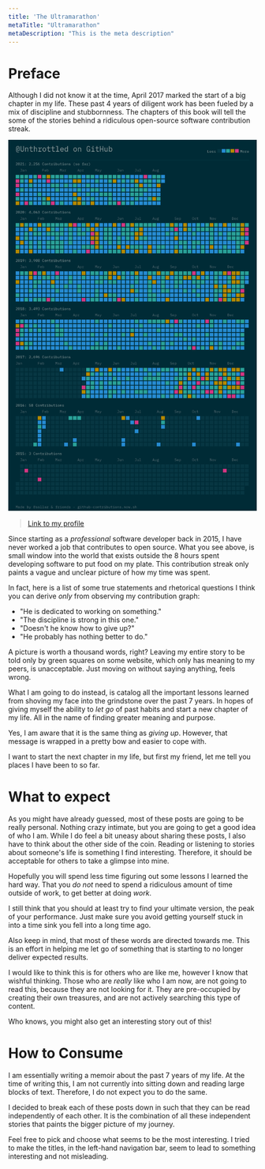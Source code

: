 ```yaml
---
title: 'The Ultramarathon'
metaTitle: "Ultramarathon"
metaDescription: "This is the meta description"
---
```


# Preface

Although I did not know it at the time, April 2017 marked the start of a big chapter in my life.
These past 4 years of diligent work has been fueled by a mix of discipline and stubbornness.
The chapters of this book will tell the some of the stories behind a ridiculous open-source software contribution streak.

![Contributions Graph](./images/contributions.png)

> [Link to my profile](https://github.com/Unthrottled)

Since starting as a _professional_ software developer back in 2015, I have never worked a job that contributes to open source.
What you see above, is small window into the world that exists outside the 8 hours spent developing software to put food on my plate.
This contribution streak only paints a vague and unclear picture of how my time was spent.

In fact, here is a list of some true statements and rhetorical questions I think you can derive _only_ from observing my contribution graph:

- "He is dedicated to working on something."
- "The discipline is strong in this one."
- "Doesn't he know how to give up?"
- "He probably has nothing better to do."

A picture is worth a thousand words, right? Leaving my entire story to be told only by green squares on some website, which only has meaning to my peers, is unacceptable.
Just moving on without saying anything, feels wrong.

What I am going to do instead, is catalog all the important lessons learned from shoving my face into the grindstone over the past 7 years.
In hopes of giving myself the ability to _let go_ of past habits and start a new chapter of my life. All in the name of finding greater meaning and purpose.

Yes, I am aware that it is the same thing as _giving up_.
However, that message is wrapped in a pretty bow and easier to cope with.

I want to start the next chapter in my life, but first my friend, let me tell you places I have been to so far.

# What to expect

As you might have already guessed, most of these posts are going to be really personal.
Nothing crazy intimate, but you are going to get a good idea of who I am.
While I do feel a bit uneasy about sharing these posts, I also have to think about the other side of the coin.
Reading or listening to stories about someone's life is something I find interesting. Therefore, it should be acceptable for others to take a glimpse into mine.

Hopefully you will spend less time figuring out some lessons I learned the hard way. That you _do not_ need to spend a ridiculous amount of time outside of work, to get better at doing _work_.

I still think that you should at least try to find your ultimate version, the peak of your performance. Just make sure you avoid getting yourself stuck in into a time sink you fell into a long time ago.

Also keep in mind, that most of these words are directed towards me.
This is an effort in helping me let go of something that is starting to no longer deliver expected results.

I would like to think this is for others who are like me, however I know that wishful thinking. Those who are _really_ like who I am now, are not going to read this, because they are not looking for it. They are pre-occupied by creating their own treasures, and are not actively searching this type of content.

Who knows, you might also get an interesting story out of this!

# How to Consume

I am essentially writing a memoir about the past 7 years of my life.
At the time of writing this, I am not currently into sitting down and reading large blocks of text.
Therefore, I do not expect you to do the same.

I decided to break each of these posts down in such that they can be read independently of each other.
It is the combination of all these independent stories that paints the bigger picture of my journey.

Feel free to pick and choose what seems to be the most interesting.
I tried to make the titles, in the left-hand navigation bar, seem to lead to something interesting and not misleading.
